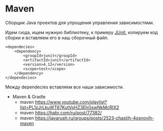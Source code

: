# Maven
Сборщик Java проектов для упрощения управления зависимостями.

Идем сюда, ищем нужную библиотеку, к примеру [JUnit](https://mvnrepository.com/artifact/junit/junit/4.12), копируем код сборки и вставляем его в наш сборочный файл.
```
<dependecies>
	<dependency>
	    <groupId>junit</groupId>
	    <artifactId>junit</artifactId>
	    <version>4.12</version>
	    <scope>test</scope>
	</dependency>
</dependecies>
```

Между dependecies вставляем все наши зависимости.

* Maven & Gradle
	* maven https://www.youtube.com/playlist?list=PL1zJrLkuWT67KutVoHZ3EhGswNkMcRIX2
	* maven https://habr.com/ru/post/77382/
	* maven https://javarush.ru/groups/posts/2523-chastjh-4osnovih-maven
